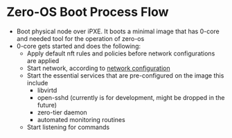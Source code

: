 # Zero-OS Boot Process Flow
- Boot physical node over iPXE. It boots a minimal image that has 0-core and needed tool for the operation of zero-os
- 0-core gets started and does the following:
    - Apply default nft rules and policies before network configurations are applied
    - Start network, according to [network configuration](../config/README.md)
    - Start the essential services that are pre-configured on the image this include
        - libvirtd
        - open-sshd (currently is for development, might be dropped in the future)
        - zero-tier daemon
        - automated monitoring routines
    - Start listening for commands